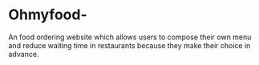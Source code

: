 # Ohmyfood-
An food ordering website which allows users to compose their own menu and reduce waiting time in restaurants because they make their choice in advance.
